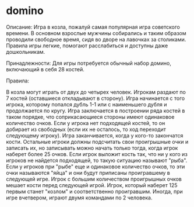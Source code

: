 # domino
Описание:
Игра в козла, пожалуй самая популярная игра советского времени. В основном взрослые мужчины собирались и таким образом проводили свободное время, сидя во дворе на лавочках за столиками. Правила игры легкие, помогают расслабиться и доступны даже дошкольникам.

Принадлежности:
Для игры потребуется обычный набор домино, включающий в себя 28 костей.

Правила:

В козла могут играть от двух до четырех человек. Игрокам раздают по 7 костей (оставшиеся откладывают в сторону). Игра начинается с того игрока, которому попался дубль 1-1 или с наименьшего дубля и продолжается по кругу. Игра заключается в построении ряда костей в таком порядке, что соприкасающиеся стороны имеют одинаковое количество очков. Если у игрока нет подходящей костей, то он добирает из свободных (если их не осталось, то ход переходит следующему игроку). Игра заканчивается, когда у кого-то закончатся кости. Остальные игроки должны подсчитать свои проигрышные очки и записать их, но записывать можно начать только тогда, когда игрок наберет более 25 очков. Если игрок выложит кость так, что ни у кого из игроков не найдется подходящей, то такую ситуацию называют "рыба". Если у игроков при "рыбе" еще и одинаковое количество очков, то эти очки называются "яйца" и они будут приписаны проигравшему в следующей игре. Игрок с большим количеством проигрышных очков мешает кости перед следующей игрой. Игрок, который наберет 125 первым станет "козлом" и соответственно проигравшим. Иногда, при игре вчетвером, играют двумя командами по 2 человека.
